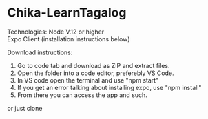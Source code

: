 # Chika-LearnTagalog

Technologies: 
Node V.12 or higher\
Expo Client (installation instructions below)

Download instructions:

1. Go to code tab and download as ZIP and extract files.
2. Open the folder into a code editor, preferebly VS Code.
3. In VS code open the terminal and use "npm start"
4. If you get an error talking about installing expo, use "npm install"
5. From there you can access the app and such.

or just clone 